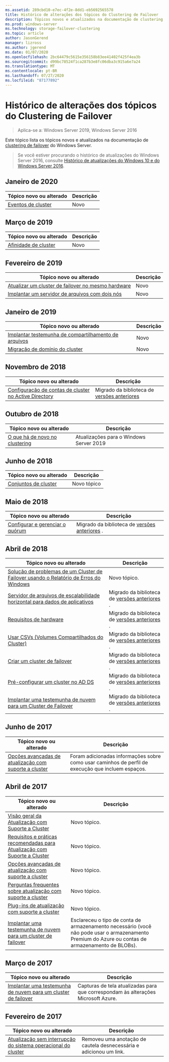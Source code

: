 ```yaml
---
ms.assetid: 289cbd10-e7ec-4f2e-8dd1-eb5692565578
title: Histórico de alterações dos tópicos do Clustering de Failover
description: Tópicos novos e atualizados na documentação de clustering de failover do Windows Server 2016
ms.prod: windows-server
ms.technology: storage-failover-clustering
ms.topic: article
author: JasonGerend
manager: lizross
ms.author: jgerend
ms.date: 01/07/2020
ms.openlocfilehash: 2bc64479c5615e356158b83ee41402f425f4ea3b
ms.sourcegitcommit: d99bc78524f1ca287b3e8fc06dba3c915a6e7a24
ms.translationtype: MT
ms.contentlocale: pt-BR
ms.lasthandoff: 07/27/2020
ms.locfileid: "87177892"
---
```

# <a name="change-history-for-failover-clustering-topics"></a>Histórico de alterações dos tópicos do Clustering de Failover

>Aplica-se a: Windows Server 2019, Windows Server 2016

Este tópico lista os tópicos novos e atualizados na documentação de [clustering de failover](failover-clustering-overview.md) do Windows Server.

> Se você estiver procurando o histórico de atualizações do Windows Server 2016, consulte [Histórico de atualizações do Windows 10 e do Windows Server 2016](https://support.microsoft.com/help/4000825/windows-10-and-windows-server-2016-update-history).

## <a name="january-2020"></a>Janeiro de 2020

|Tópico novo ou alterado                                    |Descrição |
|--------------------------------------------------------|------------|
|[Eventos de cluster](system-events.md)| Novo     |

## <a name="march-2019"></a>Março de 2019

|Tópico novo ou alterado                                    |Descrição |
|--------------------------------------------------------|------------|
|[Afinidade de cluster](cluster-affinity.md)| Novo     |

## <a name="february-2019"></a>Fevereiro de 2019

|Tópico novo ou alterado                                    |Descrição |
|--------------------------------------------------------|------------|
| [Atualizar um cluster de failover no mesmo hardware](upgrade-option-same-hardware.md)| Novo |
|[Implantar um servidor de arquivos com dois nós](deploy-two-node-clustered-file-server.md)| Novo |

## <a name="january-2019"></a>Janeiro de 2019

|Tópico novo ou alterado                                    |Descrição |
|--------------------------------------------------------|------------|
|[Implantar testemunha de compartilhamento de arquivos](file-share-witness.md)    | Novo        |
|[Migração de domínio do cluster](cluster-domain-migration.md) | Novo        |

## <a name="november-2018"></a>Novembro de 2018

|Tópico novo ou alterado|Descrição|
|---|---|
|[Configuração de contas de cluster no Active Directory](configure-ad-accounts.md)|Migrado da biblioteca de [versões anteriores](/previous-versions/windows/it-pro/windows-server-2008-R2-and-2008/)|

## <a name="october-2018"></a>Outubro de 2018

|Tópico novo ou alterado|Descrição|
|---|---|
|[O que há de novo no clustering](whats-new-in-failover-clustering.md)| Atualizações para o Windows Server 2019|

## <a name="june-2018"></a>Junho de 2018

|Tópico novo ou alterado|Descrição|
|---|---|
|[Conjuntos de cluster](../storage/storage-spaces/cluster-sets.md)| Novo tópico|

## <a name="may-2018"></a>Maio de 2018

|Tópico novo ou alterado|Descrição|
|---|---|
|[Configurar e gerenciar o quórum](manage-cluster-quorum.md) | Migrado da biblioteca de [versões anteriores](/previous-versions/windows/it-pro/windows-server-2012-R2-and-2012) . |

## <a name="april-2018"></a>Abril de 2018

|Tópico novo ou alterado|Descrição|
|---|---|
|[Solução de problemas de um Cluster de Failover usando o Relatório de Erros do Windows](troubleshooting-using-WER-reports.md)| Novo tópico. |
|[Servidor de arquivos de escalabilidade horizontal para dados de aplicativos](sofs-overview.md)|Migrado da biblioteca de [versões anteriores](/previous-versions/windows/it-pro/windows-server-2012-R2-and-2012) .|
|[Requisitos de hardware](clustering-requirements.md)|Migrado da biblioteca de [versões anteriores](/previous-versions/windows/it-pro/windows-server-2012-R2-and-2012) .|
|[Usar CSVs (Volumes Compartilhados do Cluster)](failover-cluster-csvs.md)|Migrado da biblioteca de [versões anteriores](/previous-versions/windows/it-pro/windows-server-2012-R2-and-2012) .|
|[Criar um cluster de failover](create-failover-cluster.md)|Migrado da biblioteca de [versões anteriores](/previous-versions/windows/it-pro/windows-server-2012-R2-and-2012) .|
|[Pré-configurar um cluster no AD DS](prestage-cluster-adds.md)|Migrado da biblioteca de [versões anteriores](/previous-versions/windows/it-pro/windows-server-2012-R2-and-2012) .|
|[Implantar uma testemunha de nuvem para um Cluster de Failover](deploy-cloud-witness.md)|Migrado da biblioteca de [versões anteriores](/previous-versions/windows/it-pro/windows-server-2012-R2-and-2012) .|

## <a name="june-2017"></a>Junho de 2017

|Tópico novo ou alterado|Descrição|
|---|---|
|[Opções avançadas de atualização com suporte a cluster](cluster-aware-updating-options.md)|Foram adicionadas informações sobre como usar caminhos de perfil de execução que incluem espaços.|

## <a name="april-2017"></a>Abril de 2017

|Tópico novo ou alterado|Descrição|
|---|---|
|[Visão geral da Atualização com Suporte a Cluster](cluster-aware-updating.md)|Novo tópico.|
|[Requisitos e práticas recomendadas para Atualização com Suporte a Cluster](cluster-aware-updating-requirements.md)|Novo tópico.|
|[Opções avançadas de atualização com suporte a cluster](cluster-aware-updating-options.md)|Novo tópico.|
|[Perguntas frequentes sobre atualização com suporte a cluster](cluster-aware-updating-faq.md)|Novo tópico.|
|[Plug-ins de atualização com suporte a cluster](cluster-aware-updating-plug-ins.md)|Novo tópico.|
|[Implantar uma testemunha de nuvem para um cluster de failover](deploy-cloud-witness.md)|Esclareceu o tipo de conta de armazenamento necessário (você não pode usar o armazenamento Premium do Azure ou contas de armazenamento de BLOBs).|

## <a name="march-2017"></a>Março de 2017

|Tópico novo ou alterado|Descrição|
|---|---|
|[Implantar uma testemunha de nuvem para um cluster de failover](deploy-cloud-witness.md)| Capturas de tela atualizadas para que correspondam às alterações Microsoft Azure.|

## <a name="february-2017"></a>Fevereiro de 2017

|Tópico novo ou alterado|Descrição|
|---|---|
|[Atualização sem interrupção do sistema operacional do cluster](Cluster-Operating-System-Rolling-Upgrade.md)|Removeu uma anotação de cautela desnecessária e adicionou um link.|